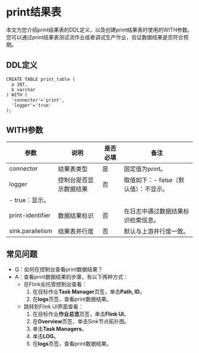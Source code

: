 # print结果表

本文为您介绍print结果表的DDL定义，以及创建print结果表时使用的WITH参数。您可以通过print结果表测试流作业或者调试生产作业，验证数据结果是否符合预期。

## DDL定义

```
CREATE TABLE print_table (
  a INT,
  b varchar
) WITH (
  'connector'='print',
  'logger'='true'
);
```

## WITH参数

|参数|说明|是否必填|备注|
|--|--|----|--|
|connector|结果表类型|是|固定值为print。|
|logger|控制台是否显示数据结果|否|取值如下：-   false（默认值）：不显示。
-   true：显示。 |
|print-identifier|数据结果标识|否|在日志中通过数据结果标识检索信息。|
|sink.parallelism|结果表并行度|否|默认与上游并行度一致。|

## 常见问题

-   Q：如何在控制台查看print数据结果？
-   A：查看print数据结果的步骤，有以下两种方式：
    -   在Flink全托管控制台查看：
        1.  在目标作业**Task Manager**页签，单击**Path, ID**。
        2.  在**logs**页签，查看print数据结果。
    -   跳转到Flink UI界面查看：
        1.  在目标作业**作业总览**页签，单击**Flink UI**。
        2.  在**Overview**页签，单击Sink节点拓扑图。
        3.  单击**Task Managers**。
        4.  单击**LOG**。
        5.  在**logs**页签，查看print数据结果。

